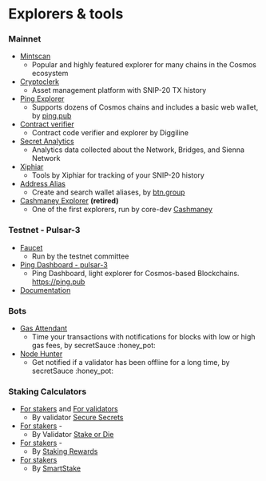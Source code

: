 # Explorers & tools

### Mainnet

* [Mintscan](https://www.mintscan.io/secret)
  * Popular and highly featured explorer for many chains in the Cosmos ecosystem
* [Cryptoclerk](https://www.cryptoclerk.xyz/introduction)
  * Asset management platform with SNIP-20 TX history
* [Ping Explorer](https://ping.pub/secret)
  * Supports dozens of Cosmos chains and includes a basic web wallet, by [ping.pub](https://ping.pub/)
* [Contract verifier](https://github.com/digiline-io/secret-contract-verifier)
  * Contract code verifier and explorer by Diggiline
* [Secret Analytics](https://secretanalytics.xyz/)
  * Analytics data collected about the Network, Bridges, and Sienna Network
* [Xiphiar](https://scrthost.xiphiar.com/)
  * Tools by Xiphiar for tracking of your SNIP-20 history
* [Address Alias](https://btn.group/secret\_network/address\_alias)
  * Create and search wallet aliases, by [btn.group](https://www.btn.group)
* [Cashmaney Explorer](https://explorer.cashmaney.com) **(retired)**
  * One of the first explorers, run by core-dev [Cashmaney](https://twitter.com/Cashmaney3/)

### Testnet - Pulsar-3

* [Faucet](https://faucet.pulsar.scrttestnet.com/)
  * Run by the testnet committee
* [Ping Dashboard - pulsar-3](https://testnet.ping.pub/secret/)
  * Ping Dashboard, light explorer for Cosmos-based Blockchains. https://ping.pub
* [Documentation](../../infrastructure/setting-up-a-node-validator/testnet/)

### Bots

* [Gas Attendant](https://t.me/SCRT\_GasAttendant\_bot)
  * Time your transactions with notifications for blocks with low or high gas fees, by secretSauce :honey\_pot:
* [Node Hunter](https://t.me/SCRT\_Node\_Hunter\_bot)
  * Get notified if a validator has been offline for a long time, by secretSauce :honey\_pot:

### Staking Calculators

* [For stakers](https://www.securesecrets.org/stakingcalculator) and [For validators](https://www.securesecrets.org/validatorcalculator)
  * By validator [Secure Secrets](https://www.securesecrets.org)
* [For stakers](https://stakeordie.com/rewards-calculator) -
  * By Validator [Stake or Die](https://stakeordie.com/)
* [For stakers](https://www.stakingrewards.com/earn/secret-network) -
  * By [Staking Rewards](https://www.stakingrewards.com)
* [For stakers](https://secret.smartstake.io/calc)
  * By [SmartStake](https://smartstake.io/)
